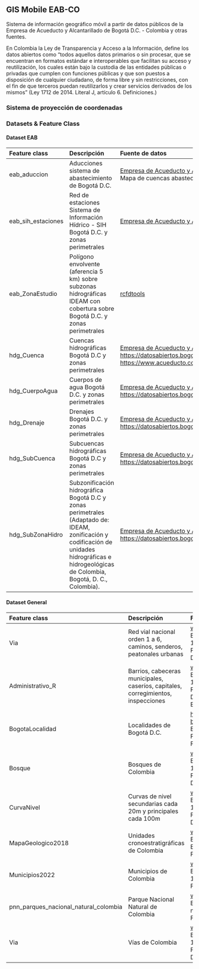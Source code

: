 ## GIS Mobile EAB-CO

Sistema de información geográfico móvil a partir de datos públicos de la Empresa de Acueducto y Alcantarillado de Bogotá D.C. - Colombia y otras fuentes.

En Colombia la Ley de Transparencia y Acceso a la Información, define los datos abiertos como “todos aquellos datos primarios o sin procesar, que se encuentran en formatos estándar e interoperables que facilitan su acceso y reutilización, los cuales están bajo la custodia de las entidades públicas o privadas que cumplen con funciones públicas y que son puestos a disposición de cualquier ciudadano, de forma libre y sin restricciones, con el fin de que terceros puedan reutilizarlos y crear servicios derivados de los mismos” (Ley 1712 de 2014. Literal J, artículo 6. Definiciones.)


### Sistema de proyección de coordenadas



### Datasets & Feature Class


#### Dataset EAB

| Feature class      | Descripción                                                                                                                                                                                       | Fuente de datos                                                                                                                                                                                                                  | Licencia                                                                                 |
|:-------------------|:--------------------------------------------------------------------------------------------------------------------------------------------------------------------------------------------------|:---------------------------------------------------------------------------------------------------------------------------------------------------------------------------------------------------------------------------------|:-----------------------------------------------------------------------------------------|
| eab_aduccion       | Aducciones sistema de abastecimiento de Bogotá D.C.                                                                                                                                               | [Empresa de Acueducto y Alcantarillado de Bogotá](www.acueducto.com.co) <br>Mapa de cuencas abastecedoras de la ciudad y la región                                                                                               | [Ley 1712 de 2014](http://www.secretariasenado.gov.co/senado/basedoc/ley_1712_2014.html) |
| eab_sih_estaciones | Red de estaciones Sistema de Información Hídrico - SIH Bogotá D.C. y zonas perimetrales                                                                                                           | [Empresa de Acueducto y Alcantarillado de Bogotá](www.acueducto.com.co)                                                                                                                                                          | [Ley 1712 de 2014](http://www.secretariasenado.gov.co/senado/basedoc/ley_1712_2014.html) |
| eab_ZonaEstudio    | Polígono envolvente (aferencia 5 km) sobre subzonas hidrográficas IDEAM con cobertura sobre  Bogotá D.C. y zonas perimetrales                                                                     | [rcfdtools](https://github.com/rcfdtools)                                                                                                                                                                                        | [CC BY 4.0](https://creativecommons.org/licenses/by/4.0/deed.es)                         |
| hdg_Cuenca         | Cuencas hidrográficas Bogotá D.C y zonas perimetrales                                                                                                                                             | [Empresa de Acueducto y Alcantarillado de Bogotá](www.acueducto.com.co) <br>https://datosabiertos.bogota.gov.co/dataset/cuenca-bogota-d-c <br>https://www.acueducto.com.co/wassigue6/MapasGeoportal/MapaSistemasHidricosCuencas/ | [Ley 1712 de 2014](http://www.secretariasenado.gov.co/senado/basedoc/ley_1712_2014.html) |
| hdg_CuerpoAgua     | Cuerpos de agua Bogotá D.C. y zonas perimetrales                                                                                                                                                  | [Empresa de Acueducto y Alcantarillado de Bogotá](www.acueducto.com.co) <br>https://datosabiertos.bogota.gov.co/dataset/cuerpo-de-agua-bogota-d-c                                                                                | [Ley 1712 de 2014](http://www.secretariasenado.gov.co/senado/basedoc/ley_1712_2014.html) |
| hdg_Drenaje        | Drenajes Bogotá D.C. y zonas perimetrales                                                                                                                                                         | [Empresa de Acueducto y Alcantarillado de Bogotá](www.acueducto.com.co) <br>https://datosabiertos.bogota.gov.co/dataset/corriente-de-agua-bogota-d-c                                                                             | [Ley 1712 de 2014](http://www.secretariasenado.gov.co/senado/basedoc/ley_1712_2014.html) |
| hdg_SubCuenca      | Subcuencas hidrográficas Bogotá D.C y zonas perimetrales                                                                                                                                          | [Empresa de Acueducto y Alcantarillado de Bogotá](www.acueducto.com.co) <br>https://datosabiertos.bogota.gov.co/dataset/subcuenca-bogota-d-c                                                                                     | [Ley 1712 de 2014](http://www.secretariasenado.gov.co/senado/basedoc/ley_1712_2014.html) |
| hdg_SubZonaHidro   | Subzonificación hidrográfica Bogotá D.C y zonas perimetrales (Adaptado de: IDEAM, zonificación y codificación de unidades hidrográficas e hidrogeológicas de Colombia, Bogotá, D. C., Colombia).  | [Empresa de Acueducto y Alcantarillado de Bogotá](www.acueducto.com.co) <br>https://datosabiertos.bogota.gov.co/dataset/subzona-hidrografica-bogota-d-c                                                                          | [Ley 1712 de 2014](http://www.secretariasenado.gov.co/senado/basedoc/ley_1712_2014.html) |


#### Dataset General

| Feature class                         | Descripción                                                                       | Fuente de descarga o datos                                                                                                                                                                       | Licencia                                                         |
|:--------------------------------------|:----------------------------------------------------------------------------------|:-------------------------------------------------------------------------------------------------------------------------------------------------------------------------------------------------|:-----------------------------------------------------------------|
| Via                                   | Red vial nacional orden 1 a 6, caminos, senderos, peatonales urbanas              | www.colombiaenmapas.gov.co <br>Base de datos vectorial básica de Colombia. Escala 1:100.000<br>Fecha: 01-04-2022<br>Dataset: Transporte_Terrestre                                                | [CC BY 4.0](https://creativecommons.org/licenses/by/4.0/deed.es) |
| Administrativo_R                      | Barrios, cabeceras municipales, caseríos, capitales, corregimientos, inspecciones | www.colombiaenmapas.gov.co <br>Base de datos vectorial básica de Colombia. Escala 1:100.000<br>Fecha: 01-04-2022<br>Dataset: Entidades_Territoriales_y_Unidades_Administrativas                  | [CC BY 4.0](https://creativecommons.org/licenses/by/4.0/deed.es) |
| BogotaLocalidad                       | Localidades de Bogotá D.C.                                                        | https://www.ideca.gov.co/recursos/mapas/localidad-bogota-dc <br>Entidad: Secretaría Distrital de Planeación<br>Fecha de actualización del contenido: 30/06/2020<br>Fuente: Datos Abiertos Bogotá | [CC BY 4.0](https://creativecommons.org/licenses/by/4.0/deed.es) |
| Bosque                                | Bosques de Colombia                                                               | www.colombiaenmapas.gov.co <br>Base de datos vectorial básica de Colombia. Escala 1:100.000<br>Fecha: 01-04-2022<br>Dataset: Cobertura_Vegetal                                                   | [CC BY 4.0](https://creativecommons.org/licenses/by/4.0/deed.es) |
| CurvaNivel                            | Curvas de nivel secundarias cada 20m y principales cada 100m                      | www.colombiaenmapas.gov.co <br>Base de datos vectorial básica de Colombia. Escala 1:100.000<br>Fecha: 01-04-2022<br>Dataset: Relieve                                                             | [CC BY 4.0](https://creativecommons.org/licenses/by/4.0/deed.es) |
| MapaGeologico2018                     | Unidades cronoestratigráficas de Colombia                                         | www.colombiaenmapas.gov.co <br>Entidad: Servicio Geológico Colombiano - SGC. Escala 1:100.000<br>Fecha: 13-06-2018                                                                               | [CC BY 4.0](https://creativecommons.org/licenses/by/4.0/deed.es) |
| Municipios2022                        | Municipios de Colombia                                                            | www.colombiaenmapas.gov.co <br>Base de datos vectorial básica de Colombia. Escala 1:100.000<br>Fecha: 01-04-2022                                                                                 | [CC BY 4.0](https://creativecommons.org/licenses/by/4.0/deed.es) |
| pnn_parques_nacional_natural_colombia | Parque Nacional Natural de Colombia                                               | www.colombiaenmapas.gov.co <br>Entidad: Parques Nacionales Naturales - PNN. Escala no indicada<br>Fecha: 01-01-2020                                                                              | [CC BY 4.0](https://creativecommons.org/licenses/by/4.0/deed.es) |
| Via                                   | Vías de Colombia                                                                  | www.colombiaenmapas.gov.co <br>Base de datos vectorial básica de Colombia. Escala 1:100.000<br>Fecha: 01-04-2022<br>Dataset: Transporte_Terrestre                                                | [CC BY 4.0](https://creativecommons.org/licenses/by/4.0/deed.es) |

